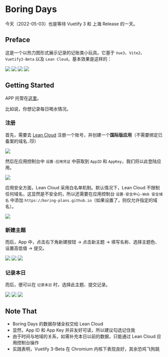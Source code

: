 # Boring Days

今天（2022-05-03）也是等待 Vuetify 3 和 上海 Release 的一天。

## Preface

这是一个以热力图形式展示记录的记账类小玩具。它基于 `Vue3`、`Vite2`、`Vuetify3-Beta` 以及 `Lean Cloud`，基本效果是这样的：

![](doc-assets/701651589042_.pic.png)
![](doc-assets/721651589827_.pic.png)
![](doc-assets/711651589827_.pic.png)
![](doc-assets/731651589854_.pic.png)


## Getting Started

APP 托管在[这里](https://https://boring-plans.github.io/boring-days)。

比如说，你想记录每日喝水情况。

### 注册

首先，需要去 [Lean Cloud](https://console.leancloud.app/apps) 注册一个账号，并创建一个**国际版应用**（不需要绑定已备案的域名..😼）

![](doc-assets/leancloud.png)

然后在应用控制台中 `设置-应用凭证` 中获取到 `AppID` 和 `AppKey`，我们将以此登陆应用。

![](doc-assets/sign-in.png)

应用安全方面，Lean Cloud 采用白名单机制。默认情况下，Lean Cloud 不限制任何域名，这显然是不安全的，所以还需要在应用控制台 `设置-安全中心-Web 安全域名` 中添加 `https://boring-plans.github.io`（如果设置了，则仅允许指定的域名）。

![](doc-assets/set-white-list.png)

### 新建主题

而后，App 中，点击右下角新建按钮 -> 点击新主题 -> 填写名称、选择主题色、设置高低值 -> 提交。

![](doc-assets/741651593496_.pic.png)
![](doc-assets/751651593496_.pic.jpg)
![](doc-assets/761651593496_.pic.jpg)

### 记录本日

而后，便可以在 `记录本日` 时，选择此主题、提交记录。

![](doc-assets/771651594246_.pic.jpg)
![](doc-assets/781651594247_.pic.jpg)
![](doc-assets/791651594341_.pic.jpg)

## Note That

- Boring Days 的数据存储全权交给 Lean Cloud
- 显然，App ID 和 App Key 并非友好可读，所以建议勾选记住我
- 由于时间与地域的关系，如需补充本日以前的数据，只能通过 Lean Cloud 应用控制台操作
- 实践表明，Vuetify 3-Beta 在 Chromium 内核下表现良好，其余恐鸡飞狗跳